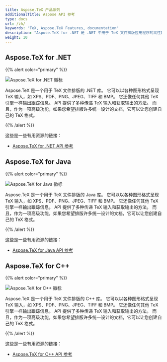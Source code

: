 ```yaml
---
title: Aspose.TeX 产品系列
additionalTitle: Aspose API 参考
type: docs
url: /zh/
keywords: "TeX, Aspose.TeX Features, documentation"
description: "Aspose.TeX for .NET 是 .NET 中用于 TeX 文件排版应用程序的高性能库。"
weight: 10
---
```


## Aspose.TeX for .NET

{{% alert color="primary" %}}

![Aspose.TeX for .NET 徽标](../home_1.png)


Aspose.TeX 是一个用于 TeX 文件排版的 .NET 库。 它可以以各种图形格式呈现 TeX 输入，如 XPS、PDF、PNG、JPEG、TIFF 和 BMP。 它还像任何其他 TeX 引擎一样输出跟踪信息。 API 提供了多种传递 TeX 输入和获取输出的方法。 而且，作为一项高级功能，如果您希望排版许多统一设计的文档，它可以让您创建自己的 TeX 格式。

{{% /alert %}}

这些是一些有用资源的链接：
- [Aspose.TeX for .NET API 参考](/tex/zh/net/)


## Aspose.TeX for Java

{{% alert color="primary" %}}

![Aspose.TeX for Java 徽标](../home_2.png)


Aspose.TeX 是一个用于 TeX 文件排版的 Java 库。 它可以以各种图形格式呈现 TeX 输入，如 XPS、PDF、PNG、JPEG、TIFF 和 BMP。 它还像任何其他 TeX 引擎一样输出跟踪信息。 API 提供了多种传递 TeX 输入和获取输出的方法。 而且，作为一项高级功能，如果您希望排版许多统一设计的文档，它可以让您创建自己的 TeX 格式。

{{% /alert %}}

这些是一些有用资源的链接：
- [Aspose.TeX for Java API 参考](/tex/java/)


## Aspose.TeX for C++

{{% alert color="primary" %}}

![Aspose.TeX for C++ 徽标](../home_3.png)


Aspose.TeX 是一个用于 TeX 文件排版的 C++ 库。 它可以以各种图形格式呈现 TeX 输入，如 XPS、PDF、PNG、JPEG、TIFF 和 BMP。 它还像任何其他 TeX 引擎一样输出跟踪信息。 API 提供了多种传递 TeX 输入和获取输出的方法。 而且，作为一项高级功能，如果您希望排版许多统一设计的文档，它可以让您创建自己的 TeX 格式。

{{% /alert %}}

这些是一些有用资源的链接：
- [Aspose.TeX for C++ API 参考](/tex/cpp/)
